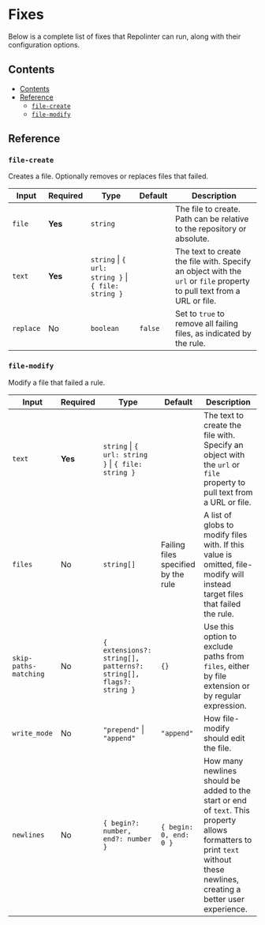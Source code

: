 # Fixes

Below is a complete list of fixes that Repolinter can run, along with their configuration options.

## Contents

- [Contents](#contents)
- [Reference](#reference)
  - [`file-create`](#file-create)
  - [`file-modify`](#file-modify)

## Reference

### `file-create`

Creates a file. Optionally removes or replaces files that failed.

| Input     | Required | Type                                                | Default | Description                                                                                                            |
| --------- | -------- | --------------------------------------------------- | ------- | ---------------------------------------------------------------------------------------------------------------------- |
| `file`    | **Yes**  | `string`                                            |         | The file to create. Path can be relative to the repository or absolute.                                                |
| `text`    | **Yes**  | `string` \| `{ url: string }` \| `{ file: string }` |         | The text to create the file with. Specify an object with the `url` or `file` property to pull text from a URL or file. |
| `replace` | No       | `boolean`                                           | `false` | Set to `true` to remove all failing files, as indicated by the rule.                                                   |

### `file-modify`

Modify a file that failed a rule.

| Input                 | Required | Type                                                             | Default                             | Description                                                                                                                 |
| --------------------- | -------- | ---------------------------------------------------------------- | ----------------------------------- | --------------------------------------------------------------------------------------------------------------------------- |
| `text`                | **Yes**  | `string` \| `{ url: string }` \| `{ file: string }`              |                                     | The text to create the file with. Specify an object with the `url` or `file` property to pull text from a URL or file.      |
| `files`               | No       | `string[]`                                                       | Failing files specified by the rule | A list of globs to modify files with. If this value is omitted, file-modify will instead target files that failed the rule. |
| `skip-paths-matching` | No       | `{ extensions?: string[], patterns?: string[], flags?: string }` | `{}`                                | Use this option to exclude paths from `files`, either by file extension or by regular expression.                           |
| `write_mode` | No | `"prepend"` \| `"append"` | `"append"` | How file-modify should edit the file. |
| `newlines` | No | `{ begin?: number, end?: number }` | `{ begin: 0, end: 0 }` | How many newlines should be added to the start or end of `text`. This property allows formatters to print `text` without these newlines, creating a better user experience. |

